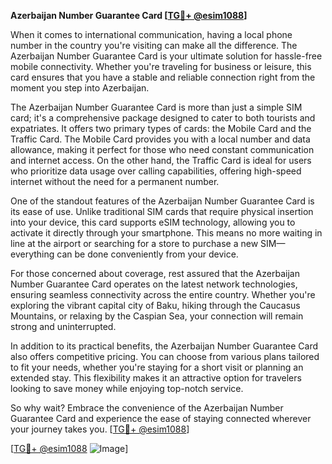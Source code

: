 **Azerbaijan Number Guarantee Card [[TG💪+ @esim1088](https://t.me/s/esim1088)]**

When it comes to international communication, having a local phone number in the country you're visiting can make all the difference. The Azerbaijan Number Guarantee Card is your ultimate solution for hassle-free mobile connectivity. Whether you're traveling for business or leisure, this card ensures that you have a stable and reliable connection right from the moment you step into Azerbaijan.

The Azerbaijan Number Guarantee Card is more than just a simple SIM card; it's a comprehensive package designed to cater to both tourists and expatriates. It offers two primary types of cards: the Mobile Card and the Traffic Card. The Mobile Card provides you with a local number and data allowance, making it perfect for those who need constant communication and internet access. On the other hand, the Traffic Card is ideal for users who prioritize data usage over calling capabilities, offering high-speed internet without the need for a permanent number.

One of the standout features of the Azerbaijan Number Guarantee Card is its ease of use. Unlike traditional SIM cards that require physical insertion into your device, this card supports eSIM technology, allowing you to activate it directly through your smartphone. This means no more waiting in line at the airport or searching for a store to purchase a new SIM—everything can be done conveniently from your device.

For those concerned about coverage, rest assured that the Azerbaijan Number Guarantee Card operates on the latest network technologies, ensuring seamless connectivity across the entire country. Whether you're exploring the vibrant capital city of Baku, hiking through the Caucasus Mountains, or relaxing by the Caspian Sea, your connection will remain strong and uninterrupted.

In addition to its practical benefits, the Azerbaijan Number Guarantee Card also offers competitive pricing. You can choose from various plans tailored to fit your needs, whether you're staying for a short visit or planning an extended stay. This flexibility makes it an attractive option for travelers looking to save money while enjoying top-notch service.

So why wait? Embrace the convenience of the Azerbaijan Number Guarantee Card and experience the ease of staying connected wherever your journey takes you. [[TG💪+ @esim1088](https://t.me/s/esim1088)]

[[TG💪+ @esim1088](https://t.me/s/esim1088) ![Image](https://i.postimg.cc/Y0z9fWf4/image.png)]